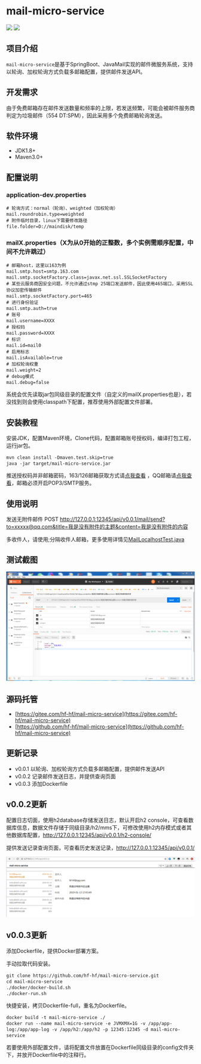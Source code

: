 # mail-micro-service

<p align="left">
    <a>
    	<img src="https://img.shields.io/badge/JDK-1.8+-brightgreen.svg" >
    	<img src="https://img.shields.io/badge/SpringBoot-2.1.0-green.svg" >
    </a>
</p>

## 项目介绍
`mail-micro-service`是基于SpringBoot、JavaMail实现的邮件微服务系统，支持以轮询、加权轮询方式负载多邮箱配置，提供邮件发送API。

## 开发需求
由于免费邮箱存在邮件发送数量和频率的上限，若发送频繁，可能会被邮件服务商判定为垃圾邮件（554 DT:SPM），因此采用多个免费邮箱轮询发送。

## 软件环境
- JDK1.8+
- Maven3.0+

## 配置说明

### application-dev.properties
```
# 轮询方式：normal（轮询）、weighted（加权轮询）
mail.roundrobin.type=weighted
# 附件临时目录，linux下需要修改路径
file.folder=D://maindisk/temp
```

### mailX.properties（X为从0开始的正整数，多个实例需顺序配置，中间不允许跳过）
```
# 邮箱host，这里以163为例
mail.smtp.host=smtp.163.com
mail.smtp.socketFactory.class=javax.net.ssl.SSLSocketFactory
# 某些云服务商因安全问题，不允许通过stmp 25端口发送邮件，因此使用465端口，采用SSL协议加密传输邮件
mail.smtp.socketFactory.port=465
# 进行身份验证
mail.smtp.auth=true
# 账号
mail.username=XXXX
# 授权码
mail.password=XXXX
# 标识
mail.id=mail0
# 启用标志
mail.isAvailable=true
# 加权轮询权重
mail.weight=2
# debug模式
mail.debug=false
```

系统会优先读取jar包同级目录的配置文件（自定义的mailX.properties也是），若没找到则会使用classpath下配置，推荐使用外部配置文件部署。

## 安装教程
安装JDK，配置Maven环境，Clone代码，配置邮箱账号授权码，编译打包工程，运行jar包。

```
mvn clean install -Dmaven.test.skip=true
java -jar target/mail-micro-service.jar
```

推送授权码并非邮箱密码，163/126邮箱获取方式请[点我查看](http://help.163.com/10/0312/13/61J0LI3200752CLQ.html) ，QQ邮箱请[点我查看](https://jingyan.baidu.com/article/90895e0f2af42664ec6b0b14.html)，邮箱必须开启POP3/SMTP服务。

## 使用说明
发送无附件邮件
POST http://127.0.0.1:12345/api/v0.0.1/mail/send?to=xxxxx@qq.com&title=我是没有附件的主题&content=我是没有附件的内容

多收件人，请使用;分隔收件人邮箱，更多使用详情见[MailLocalhostTest.java](/src/test/java/top/mail/MailLocalhostTest.java)

## 测试截图
![demo](/images/demo.gif)

## 源码托管
- [https://gitee.com/hf-hf/mail-micro-service](https://gitee.com/hf-hf/mail-micro-service)
- [https://github.com/hf-hf/mail-micro-service](https://github.com/hf-hf/mail-micro-service)

## 更新记录
- v0.0.1 以轮询、加权轮询方式负载多邮箱配置，提供邮件发送API
- v0.0.2 记录邮件发送日志，并提供查询页面
- v0.0.3 添加Dockerfile

## v0.0.2更新
配置日志切面，使用h2database存储发送日志，默认开启h2 console，可查看数据库信息，数据文件存储于同级目录/h2/mms下，可修改使用h2内存模式或者其他数据库配置，http://127.0.0.1:12345/api/v0.0.1/h2-console/

提供发送记录查询页面，可查看历史发送记录，http://127.0.0.1:12345/api/v0.0.1/

![v0.0.2_1](/images/v0.0.2_1.png)

## v0.0.3更新
添加Dockerfile，提供Docker部署方案。

手动拉取代码安装。
```
git clone https://github.com/hf-hf/mail-micro-service.git
cd mail-micro-service
./docker/docker-build.sh
./docker-run.sh
```

快捷安装，拷贝Dockerfile-full，重名为Dockerfile。
```
docker build -t mail-micro-service ./
docker run --name mail-micro-service -e JVMXMX=1G -v /app/app-log:/app/app-log -v /app/h2:/app/h2 -p 12345:12345 -d mail-micro-service
```

若要使用外部配置文件，请将配置文件放置在Dockerfile同级目录的config文件夹下，并放开Dockerfile中的注释行。
